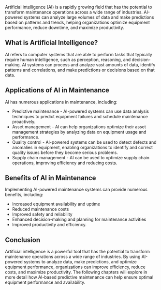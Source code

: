 
Artificial intelligence (AI) is a rapidly growing field that has the potential to transform maintenance operations across a wide range of industries. AI-powered systems can analyze large volumes of data and make predictions based on patterns and trends, helping organizations optimize equipment performance, reduce downtime, and maximize productivity.

What is Artificial Intelligence?
--------------------------------

AI refers to computer systems that are able to perform tasks that typically require human intelligence, such as perception, reasoning, and decision-making. AI systems can process and analyze vast amounts of data, identify patterns and correlations, and make predictions or decisions based on that data.

Applications of AI in Maintenance
---------------------------------

AI has numerous applications in maintenance, including:

* Predictive maintenance - AI-powered systems can use data analysis techniques to predict equipment failures and schedule maintenance proactively.
* Asset management - AI can help organizations optimize their asset management strategies by analyzing data on equipment usage and performance.
* Quality control - AI-powered systems can be used to detect defects and anomalies in equipment, enabling organizations to identify and correct quality issues before they become serious problems.
* Supply chain management - AI can be used to optimize supply chain operations, improving efficiency and reducing costs.

Benefits of AI in Maintenance
-----------------------------

Implementing AI-powered maintenance systems can provide numerous benefits, including:

* Increased equipment availability and uptime
* Reduced maintenance costs
* Improved safety and reliability
* Enhanced decision-making and planning for maintenance activities
* Improved productivity and efficiency.

Conclusion
----------

Artificial intelligence is a powerful tool that has the potential to transform maintenance operations across a wide range of industries. By using AI-powered systems to analyze data, make predictions, and optimize equipment performance, organizations can improve efficiency, reduce costs, and maximize productivity. The following chapters will explore in more detail how AI-based predictive maintenance can help ensure optimal equipment performance and availability.
